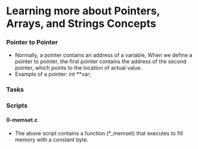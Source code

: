 # **Learning more  about Pointers, Arrays, and Strings Concepts**

### **Pointer to Pointer**

- Normally, a pointer contains an address of a variable, When we define a pointer to pointer, the first pointer contains the
address of the second pointer, which points to the location of actual value.
- Example of a pointer: int **var;

### **Tasks**

### **Scripts**

#### **0-memset.c**

- The above script contains a function (*_memset) that executes to fill memory with a constant byte.

 
